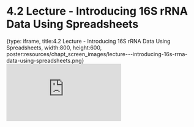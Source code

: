 # 4.2 Lecture - Introducing 16S rRNA Data Using Spreadsheets
 
{type: iframe, title:4.2 Lecture - Introducing 16S rRNA Data Using Spreadsheets, width:800, height:600, poster:resources/chapt_screen_images/lecture---introducing-16s-rrna-data-using-spreadsheets.png}
![](https://sayumiyork.github.io/miniCURE-16S_Test/lecture---introducing-16s-rrna-data-using-spreadsheets.html)
 

 
